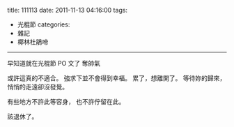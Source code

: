 title: 111113
date: 2011-11-13 04:16:00
tags:
- 光棍節
categories:
- 雜記
- 椰林杜鵑啼
---

早知道就在光棍節 PO 文了
奪帥氣

<!-- more -->

或許這真的不適合。
強求下並不會得到幸福。
累了，想離開了。
等待妳的歸來，悄悄的走遠卻沒發覺。

有些地方不許此等容身，
也不許佇留在此。

該退休了。